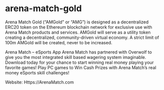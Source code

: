 # arena-match-gold
Arena Match Gold (“AMGold” or “AMG”) is designed as a decentralized ERC20 token on the Ethereum blockchain network for exclusive use with Arena Match products and services. AMGold will serve as a utility token creating a decentralized, community-driven virtual economy. A strict limit of 100m AMGold will be created, never to be increased.

Arena Match – eSports App
Arena Match has partnered with Overwolf to give you the most integrated skill based wagering system imaginable. Download today for your chance to start winning real money playing your favorite games! Play PC games to Win Cash Prizes with Arena Match’s real money eSports skill challenges!

Website: Https://ArenaMatch.com
